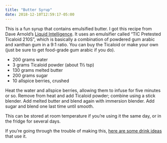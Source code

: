 ```yaml
---
title: "Butter Syrup"
date: 2018-12-10T12:59:17-05:00
---
```

This is a fun syrup that contains emulsified butter. I got this recipe from Dave Arnold’s [Liquid Intelligence](https://www.amazon.com/Liquid-Intelligence-Science-Perfect-Cocktail/dp/0393089037). It uses an emulsifier called “TIC Pretested Ticaloid 210S”, which is basically a combination of powdered gum arabic and xanthan gum in a 9:1 ratio. You can buy the Ticaloid or make your own (just be sure to get food-grade gum arabic if you do).

* 200 grams water
* 3 grams Ticaloid powder (about 1½ tsp)
* 130 grams melted butter
* 200 grams sugar
* 10 allspice berries, crushed

Heat the water and allspice berries, allowing them to infuse for five minutes or so. Remove from heat and add Ticaloid powder; combine using a stick blender. Add melted butter and blend again with immersion blender. Add sugar and blend one last time until smooth.

This can be stored at room temperature if you’re using it the same day, or in the fridge for several days.

If you’re going through the trouble of making this, [here are some drink ideas](/tags/butter-syrup) that use it.
